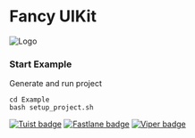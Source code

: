 # Fancy UIKit

![Logo](https://sosinvitalii.com/wp-content/uploads/2023/08/IMG_7082-2.png "Fancy UIKit")

### Start Example

Generate and run project
```
cd Example
bash setup_project.sh
```

[![Tuist badge](https://img.shields.io/badge/Powered%20by-Tuist-blue)](https://tuist.io)
[![Fastlane badge](https://img.shields.io/badge/Powered%20by-Fastlane-orange)](https://fastlane.tools)
[![Viper badge](https://img.shields.io/badge/Architecture-Viper-green)](https://github.com/strongself/The-Book-of-VIPER)
